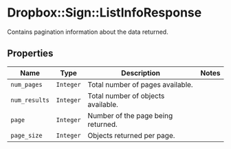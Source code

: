 # Dropbox::Sign::ListInfoResponse

Contains pagination information about the data returned.

## Properties

| Name | Type | Description | Notes |
| ---- | ---- | ----------- | ----- |
| `num_pages` | ```Integer``` |  Total number of pages available.  |  |
| `num_results` | ```Integer``` |  Total number of objects available.  |  |
| `page` | ```Integer``` |  Number of the page being returned.  |  |
| `page_size` | ```Integer``` |  Objects returned per page.  |  |


